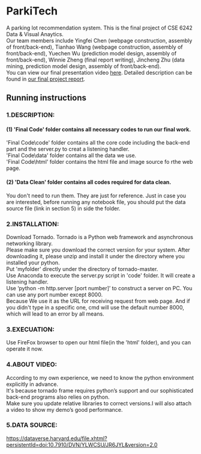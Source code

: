 # ParkiTech
A parking lot recommendation system. This is the final project of CSE 6242 Data &amp; Visual Anaytics.  
Our team members include Yingfei Chen (webpage construction, assembly of front/back-end), Tianhao Wang (webpage construction, assembly of front/back-end), Yuechen  Wu (prediction model design, assembly of front/back-end), Winnie Zheng (final report writing), Jincheng Zhu (data mining, prediction model design, assembly of front/back-end).  
You can view our final presentation video [here](https://youtu.be/-fOp2qo7tDM). Detailed description can be found in [our final project report](https://github.com/Jincheng97/ParkiTech/blob/master/CSE6242_final.pdf).

## Running instructions
### 1.DESCRIPTION:  
#### (1) 'Final Code' folder contains all necessary codes to run our final work.  
'Final Code\code' folder contains all the core code including the back-end part and the server.py to creat a listening handler.  
'Final Code\data' folder contains all the data we use.  
'Final Code\html' folder contains the html file and image source fo rthe web page.  
#### (2) 'Data Clean' folder contains all codes required for data clean. 
You don't need to run them. They are just for reference. Just in case you are interested, before running any notebook file, you should put the data source file (link in section 5) in side the folder.  

### 2.INSTALLATION:  
Download Tornado. Tornado is a Python web framework and asynchronous networking library.   
Please make sure you download the correct version for your system. After downloading it, please unzip and install it under the directory where you installed your python.  
Put 'myfolder' directly under the directory of tornado-master.  
Use Anaconda to execute the server.py script in 'code' folder. It will create a listening handler.  
Use ‘python -m http.server [port number]’ to construct a server on PC. You can use any port number except 8000.  
Because We use it as the URL for receiving request from web page. And if you didn't type in a specific one, cmd will use 
the default number 8000, which will lead to an error by all means.  

### 3.EXECUATION:  
Use FireFox browser to open our html file(in the 'html' folder), and you can operate it now.  

### 4.ABOUT VIDEO:  
According to my own experience, we need to know the python environment explicitly in advance.  
It's because tornado frame requires python’s support and our sophisticated back-end programs also relies on python.  
Make sure you update relative libraries to correct versions.I will also attach a video to show my demo’s good performance.  

### 5.DATA SOURCE:
https://dataverse.harvard.edu/file.xhtml?persistentId=doi:10.7910/DVN/YLWCSU/JR6JYL&version=2.0
